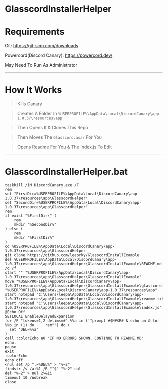 # GlasscordInstallerHelper

# Requirements

Git: https://git-scm.com/downloads

Powercord(Discord Canary): https://powercord.dev/

May Need To Run As Administrator

------------------------------------------------

# How It Works

> Kills Canary

> Creates A Folder In `%USERPROFILE%\AppData\Local\DiscordCanary\app-1.0.37\resources\app`

> Then Opens It & Clones This Repo

> Then Moves The `Glasscord.asar` For You

> Opens Readme For You & The Index.js To Edit

------------------------------------------------

# GlasscordInstallerHelper.bat

```
taskkill /IM DiscordCanary.exe /F
rem 
set "FirstDir=%USERPROFILE%\AppData\Local\DiscordCanary\app-1.0.37\resources\app\GlasscordHelper"
set "SecondDir=%USERPROFILE%\AppData\Local\DiscordCanary\app-1.0.37\resources\app\GlasscordHelper"
rem 
if exist "%FirstDir\" (
    rem 
    mkdir "%SecondDir%"
) else (
    rem 
    mkdir "%FirstDir%"
)
cd %USERPROFILE%\AppData\Local\DiscordCanary\app-1.0.37\resources\app\GlasscordHelper
git clone https://github.com/leeprky/GlasscordInstallExample
del %USERPROFILE%\AppData\Local\DiscordCanary\app-1.0.37\resources\app\GlasscordHelper\GlasscordInstallExample\README.md /q /f
start "" "%USERPROFILE%\AppData\Local\DiscordCanary\app-1.0.37\resources\app\GlasscordHelper\GlasscordInstallExample"
move "%USERPROFILE%\AppData\Local\DiscordCanary\app-1.0.37\resources\app\GlasscordHelper\GlasscordInstallExample\glasscord.asar" "%USERPROFILE%\AppData\Local\DiscordCanary\app-1.0.37\resources\app"
start notepad "C:\Users\leepa\AppData\Local\DiscordCanary\app-1.0.37\resources\app\GlasscordHelper\GlasscordInstallExample\readme.txt"
start notepad "C:\Users\leepa\AppData\Local\DiscordCanary\app-1.0.37\resources\app\GlasscordHelper\GlasscordInstallExample\index.js"
@Echo Off
SETLOCAL EnableDelayedExpansion
for /F "tokens=1,2 delims=#" %%a in ('"prompt #$H#$E# & echo on & for %%b in (1) do     rem"') do (
  set "DEL=%%a"
)
call :colorEcho a0 "IF NO ERRORS SHOWN, CONTINUE TO README.MD"
echo.
pause
exit
:colorEcho
echo off
<nul set /p ".=%DEL%" > "%~2"
findstr /v /a:%1 /R "^$" "%~2" nul
del "%~2" > nul 2>&1i
timeout 10 /nobreak
close
```

